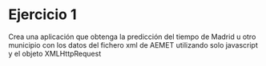 # Ejercicio 1

Crea una aplicación que obtenga la predicción del
tiempo de Madrid u otro municipio con los datos del
fichero xml de AEMET utilizando solo javascript y el
objeto XMLHttpRequest